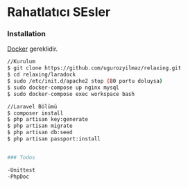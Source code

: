 # Rahatlatıcı SEsler
### Installation

[Docker](https://www.docker.com/) gereklidir.

```sh
//Kurulum
$ git clone https://github.com/ugurozyilmaz/relaxing.git
$ cd relaxing/laradock
$ sudo /etc/init.d/apache2 stop (80 portu doluysa) 
$ sudo docker-compose up nginx mysql
$ sudo docker-compose exec workspace bash

//Laravel Bölümü
$ composer install
$ php artisan key:generate
$ php artisan migrate
$ php artisan db:seed
$ php artisan passport:install


### Todos

-Unittest
-PhpDoc
